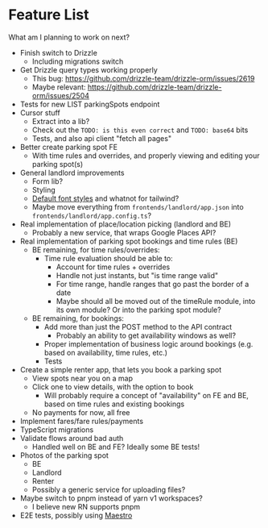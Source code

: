 # Feature List

What am I planning to work on next?

- Finish switch to Drizzle
  - Including migrations switch
- Get Drizzle query types working properly
  - This bug: https://github.com/drizzle-team/drizzle-orm/issues/2619
  - Maybe relevant: https://github.com/drizzle-team/drizzle-orm/issues/2504
- Tests for new LIST parkingSpots endpoint
- Cursor stuff
  - Extract into a lib?
  - Check out the `TODO: is this even correct` and `TODO: base64` bits
  - Tests, and also api client "fetch all pages"
- Better create parking spot FE
  - With time rules and overrides, and properly viewing and editing your parking spot(s)
- General landlord improvements
  - Form lib?
  - Styling
  - [Default font styles](https://tailwindcss.com/docs/font-family) and whatnot for tailwind?
  - Maybe move everything from `frontends/landlord/app.json` into `frontends/landlord/app.config.ts`?
- Real implementation of place/location picking (landlord and BE)
  - Probably a new service, that wraps Google Places API?
- Real implementation of parking spot bookings and time rules (BE)
  - BE remaining, for time rules/overrides:
    - Time rule evaluation should be able to:
      - Account for time rules + overrides
      - Handle not just instants, but "is time range valid"
      - For time range, handle ranges that go past the border of a date
      - Maybe should all be moved out of the timeRule module, into its own module? Or into the parking spot module?
  - BE remaining, for bookings:
    - Add more than just the POST method to the API contract
      - Probably an ability to get availability windows as well?
    - Proper implementation of business logic around bookings (e.g. based on availability, time rules, etc.)
    - Tests
- Create a simple renter app, that lets you book a parking spot
  - View spots near you on a map
  - Click one to view details, with the option to book
    - Will probably require a concept of "availability" on FE and BE, based on time rules and existing bookings
  - No payments for now, all free
- Implement fares/fare rules/payments
- TypeScript migrations
- Validate flows around bad auth
  - Handled well on BE and FE? Ideally some BE tests!
- Photos of the parking spot
  - BE
  - Landlord
  - Renter
  - Possibly a generic service for uploading files?
- Maybe switch to pnpm instead of yarn v1 workspaces?
  - I believe new RN supports pnpm
- E2E tests, possibly using [Maestro](https://www.mobile.dev/)
